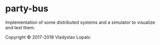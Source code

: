 # party-bus

Implementation of some distributed systems and a simulator to visualize and test them.

Copyright © 2017-2018 Vladyslav Lopalo

